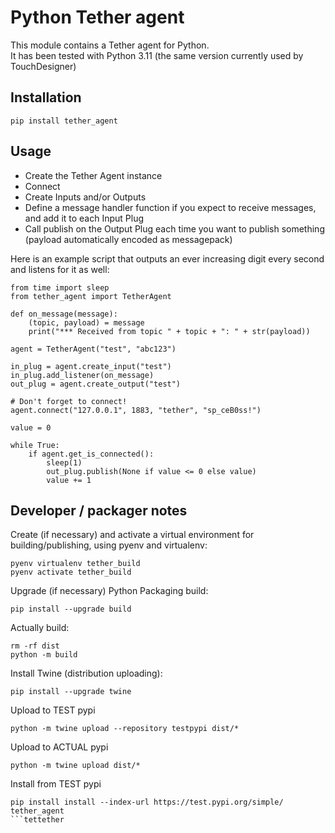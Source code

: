 # Python Tether agent

This module contains a Tether agent for Python.  
It has been tested with Python 3.11 (the same version currently used by TouchDesigner)

## Installation

```
pip install tether_agent
```

## Usage

- Create the Tether Agent instance
- Connect
- Create Inputs and/or Outputs
- Define a message handler function if you expect to receive messages, and add it to each Input Plug
- Call publish on the Output Plug each time you want to publish something (payload automatically encoded as messagepack)

Here is an example script that outputs an ever increasing digit every second and listens for it as well:

```
from time import sleep
from tether_agent import TetherAgent

def on_message(message):
    (topic, payload) = message
    print("*** Received from topic " + topic + ": " + str(payload))

agent = TetherAgent("test", "abc123")

in_plug = agent.create_input("test")
in_plug.add_listener(on_message)
out_plug = agent.create_output("test")

# Don't forget to connect!
agent.connect("127.0.0.1", 1883, "tether", "sp_ceB0ss!")

value = 0

while True:
    if agent.get_is_connected():
        sleep(1)
        out_plug.publish(None if value <= 0 else value)
        value += 1
```

## Developer / packager notes
Create (if necessary) and activate a virtual environment for building/publishing, using pyenv and virtualenv:
```
pyenv virtualenv tether_build
pyenv activate tether_build
```

Upgrade (if necessary) Python Packaging build:
```
pip install --upgrade build
```

Actually build:
```
rm -rf dist
python -m build
```

Install Twine (distribution uploading):
```
pip install --upgrade twine
```

Upload to TEST pypi
```
python -m twine upload --repository testpypi dist/*
```

Upload to ACTUAL pypi
```
python -m twine upload dist/*
```

Install from TEST pypi
```
pip install install --index-url https://test.pypi.org/simple/ tether_agent
```tettether